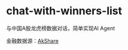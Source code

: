 # chat-with-winners-list

与中国A股龙虎榜数据对话，简单实现AI Agent

金融数据源：[AkShare](https://github.com/akfamily/akshare)
